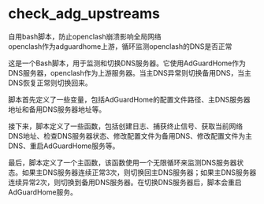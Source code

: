 # check_adg_upstreams
自用bash脚本，防止openclash崩溃影响全局网络  
openclash作为adguardhome上游，循环监测openclash的DNS是否正常  
  
这是一个Bash脚本，用于监测和切换DNS服务器。它使用AdGuardHome作为DNS服务器，openclash作为上游服务器。当主DNS异常则切换备用DNS，当主DNS恢复正常则切换回来。  

脚本首先定义了一些变量，包括AdGuardHome的配置文件路径、主DNS服务器地址和备用DNS服务器地址等。  

接下来，脚本定义了一些函数，包括创建日志、捕获终止信号、获取当前网络DNS地址、检查DNS服务器状态、修改配置文件为备用DNS、修改配置文件为主DNS、重启AdGuardHome服务等。  

最后，脚本定义了一个主函数，该函数使用一个无限循环来监测DNS服务器状态。如果主DNS服务器连续正常3次，则切换回主DNS服务器；如果主DNS服务器连续异常2次，则切换到备用DNS服务器。在切换DNS服务器后，脚本会重启AdGuardHome服务。

